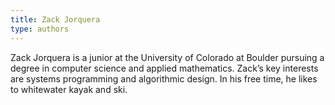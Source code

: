 ```yaml
---
title: Zack Jorquera
type: authors
---
```

Zack Jorquera is a junior at the University of Colorado at Boulder pursuing a degree in computer science and applied mathematics. Zack’s key interests are systems programming and algorithmic design. In his free time, he likes to whitewater kayak and ski.
